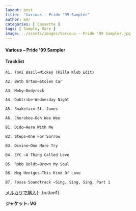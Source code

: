 ```yaml
---
layout: post
title:  "Various – Pride '99 Sampler"
author: mmr
categories: [ Cassette ]
tags: [ Sample, Rare ]
image: ../assets/images/Various – Pride '99 Sampler.jpg
---
```


#### Various – Pride '99 Sampler

#### Tracklist
```md
A1. Toni Basil–Mickey (Killa Klub Edit)

A2. Beth Orton–Stolen Car

A3. Moby–Bodyrock

A4. Dubtribe–Wednesday Night

A5. Snakefarm–St. James

A6. Cherokee–Ooh Wee Wee

B1. Dido–Here With Me

B2. Steps–One For Sorrow

B3. Divine–One More Try

B4. EYC –A Thing Called Love

B5. Robb Boldt–Brown My Soul

B6. Meg Hentges–This Kind Of Love

B7. Fosse Soundtrack –Sing, Sing, Sing, Part 1
```

[メルカリで購入](https://jp.mercari.com/item/m95283497608){: .button1}

<div class="mt-4 mb-4 d-flex align-items-center">
<strong class="mr-1">ジャケット: VG</strong>
</div>